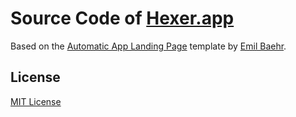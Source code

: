 # Source Code of [Hexer.app](https://hexer.app)

Based on the [Automatic App Landing Page](https://github.com/emilbaehr/automatic-app-landing-page) template by [Emil Baehr](https://emilbaehr.com/).

## License
[MIT License](LICENSE)
